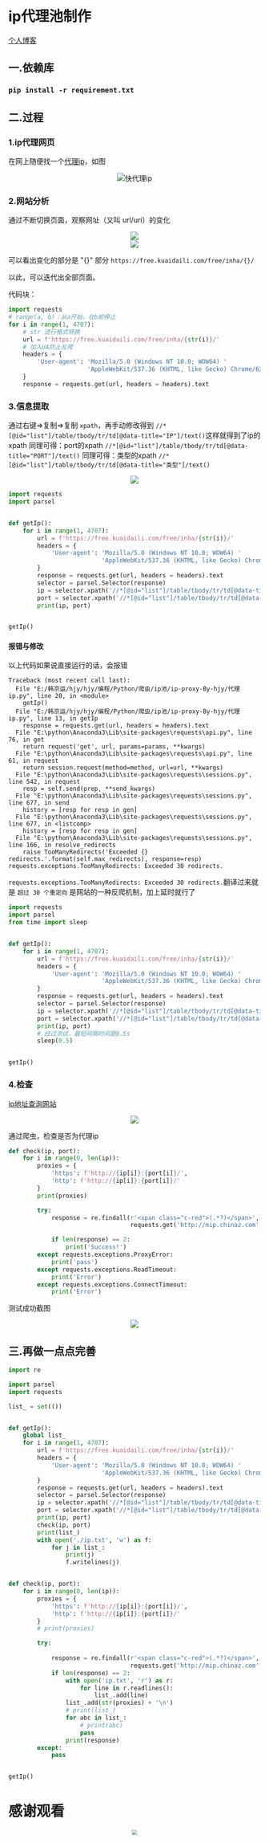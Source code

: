 # ip代理池制作
[个人博客](https://blog.csdn.net/weixin_46598546)

## 一.依赖库

### `pip install -r requirement.txt`



## 二.过程

### 1.ip代理网页

在网上随便找一个[代理ip](https://free.kuaidaili.com/free/inha/1/)，如图

<div align=center><img src="img/1.jpg" style="zoom:100%" title="快代理ip"/></div>

### 2.网站分析

通过不断切换页面，观察网址（又叫 url/uri）的变化

<div align=center><img src="img/2.jpg" style="zoom:100%" /></div>

<div align=center><img src="img/3.jpg" style="zoom:100%;" /></div>

可以看出变化的部分是 "{}" 部分 `https://free.kuaidaili.com/free/inha/{}/`

以此，可以迭代出全部页面。

代码块：

```python
import requests
# range(a, b)：从a开始，在b前停止
for i in range(1, 4707):
    # str 进行格式转换
    url = f'https://free.kuaidaili.com/free/inha/{str(i)}/'
    # 加入UA防止反爬
    headers = {
        'User-agent': 'Mozilla/5.0 (Windows NT 10.0; WOW64) '
                      'AppleWebKit/537.36 (KHTML, like Gecko) Chrome/63.0.3239.132 Safari/537.36'
    }
    response = requests.get(url, headers = headers).text
```

### 3.信息提取
通过右键=>复制=>复制 `xpath`，再手动修改得到 `//*[@id="list"]/table/tbody/tr/td[@data-title="IP"]/text()`这样就得到了ip的xpath
同理可得：port的xpath `//*[@id="list"]/table/tbody/tr/td[@data-title="PORT"]/text()`
同理可得：类型的xpath `//*[@id="list"]/table/tbody/tr/td[@data-title="类型"]/text()`

<div align=center><img src="img/4.jpg" style="zoom:100%;" /></div>



```python
import requests
import parsel


def getIp():
    for i in range(1, 4707):
        url = f'https://free.kuaidaili.com/free/inha/{str(i)}/'
        headers = {
            'User-agent': 'Mozilla/5.0 (Windows NT 10.0; WOW64) '
                          'AppleWebKit/537.36 (KHTML, like Gecko) Chrome/63.0.3239.132 Safari/537.36'
        }
        response = requests.get(url, headers = headers).text
        selector = parsel.Selector(response)
        ip = selector.xpath('//*[@id="list"]/table/tbody/tr/td[@data-title="IP"]/text()').getall()
        port = selector.xpath('//*[@id="list"]/table/tbody/tr/td[@data-title="PORT"]/text()').getall()
        print(ip, port)


getIp()
```

#### 报错与修改
以上代码如果说直接运行的话，会报错
```shell script
Traceback (most recent call last):
  File "E:/韩京运/hjy/hjy/编程/Python/爬虫/ip池/ip-proxy-By-hjy/代理ip.py", line 20, in <module>
    getIp()
  File "E:/韩京运/hjy/hjy/编程/Python/爬虫/ip池/ip-proxy-By-hjy/代理ip.py", line 13, in getIp
    response = requests.get(url, headers = headers).text
  File "E:\python\Anaconda3\Lib\site-packages\requests\api.py", line 76, in get
    return request('get', url, params=params, **kwargs)
  File "E:\python\Anaconda3\Lib\site-packages\requests\api.py", line 61, in request
    return session.request(method=method, url=url, **kwargs)
  File "E:\python\Anaconda3\Lib\site-packages\requests\sessions.py", line 542, in request
    resp = self.send(prep, **send_kwargs)
  File "E:\python\Anaconda3\Lib\site-packages\requests\sessions.py", line 677, in send
    history = [resp for resp in gen]
  File "E:\python\Anaconda3\Lib\site-packages\requests\sessions.py", line 677, in <listcomp>
    history = [resp for resp in gen]
  File "E:\python\Anaconda3\Lib\site-packages\requests\sessions.py", line 166, in resolve_redirects
    raise TooManyRedirects('Exceeded {} redirects.'.format(self.max_redirects), response=resp)
requests.exceptions.TooManyRedirects: Exceeded 30 redirects.
```
`requests.exceptions.TooManyRedirects: Exceeded 30 redirects.`翻译过来就是 `超过 30 个重定向` 是网站的一种反爬机制，加上延时就行了
```python
import requests
import parsel
from time import sleep


def getIp():
    for i in range(1, 4707):
        url = f'https://free.kuaidaili.com/free/inha/{str(i)}/'
        headers = {
            'User-agent': 'Mozilla/5.0 (Windows NT 10.0; WOW64) '
                          'AppleWebKit/537.36 (KHTML, like Gecko) Chrome/63.0.3239.132 Safari/537.36'
        }
        response = requests.get(url, headers = headers).text
        selector = parsel.Selector(response)
        ip = selector.xpath('//*[@id="list"]/table/tbody/tr/td[@data-title="IP"]/text()').getall()
        port = selector.xpath('//*[@id="list"]/table/tbody/tr/td[@data-title="PORT"]/text()').getall()
        print(ip, port)
        # 经过测试，最短间隔时间是0.5s
        sleep(0.5)


getIp()
```

### 4.检查
[ip地址查询网站](http://dev.kdlapi.com/testproxy)

<div align=center><img src="img/5.jpg" style="zoom:100%;" /></div>

通过爬虫，检查是否为代理ip

```python
def check(ip, port):
    for i in range(0, len(ip)):
        proxies = {
            'https': f'http://{ip[i]}:{port[i]}/',
            'http': f'http://{ip[i]}:{port[i]}/'
        }
        print(proxies)

        try:
            response = re.findall(r'<span class="c-red">(.*?)</span>',
                                  requests.get('http://mip.chinaz.com', proxies = proxies, timeout = 1.5).text)

            if len(response) == 2:
                print('Success!')
        except requests.exceptions.ProxyError:
            print('pass')
        except requests.exceptions.ReadTimeout:
            print('Error')
        except requests.exceptions.ConnectTimeout:
            print('Error')
```
测试成功截图

<div align=center><img src="img/6.jpg" style="zoom:100%;" /></div>



## 三.再做一点点完善
```python
import re

import parsel
import requests

list_ = set(())


def getIp():
    global list_
    for i in range(1, 4707):
        url = f'https://free.kuaidaili.com/free/inha/{str(i)}/'
        headers = {
            'User-agent': 'Mozilla/5.0 (Windows NT 10.0; WOW64) '
                          'AppleWebKit/537.36 (KHTML, like Gecko) Chrome/63.0.3239.132 Safari/537.36'
        }
        response = requests.get(url, headers = headers).text
        selector = parsel.Selector(response)
        ip = selector.xpath('//*[@id="list"]/table/tbody/tr/td[@data-title="IP"]/text()').getall()
        port = selector.xpath('//*[@id="list"]/table/tbody/tr/td[@data-title="PORT"]/text()').getall()
        print(ip, port)
        check(ip, port)
        print(list_)
        with open('./ip.txt', 'w') as f:
            for j in list_:
                print(j)
                f.writelines(j)


def check(ip, port):
    for i in range(0, len(ip)):
        proxies = {
            'https': f'http://{ip[i]}:{port[i]}/',
            'http': f'http://{ip[i]}:{port[i]}/'
        }
        # print(proxies)

        try:
            
            response = re.findall(r'<span class="c-red">(.*?)</span>',
                                  requests.get('http://mip.chinaz.com', proxies = proxies, timeout = 1.5).text)
            if len(response) == 2:
                with open('ip.txt', 'r') as r:
                    for line in r.readlines():
                        list_.add(line)
                list_.add(str(proxies) + '\n')
                # print(list_)
                for abc in list_:
                    # print(abc)
                    pass
                print(response)
        except:
            pass


getIp()
```
# 感谢观看
<div align=center><img src="img/yun.png" style="zoom:60%;"/></div>
